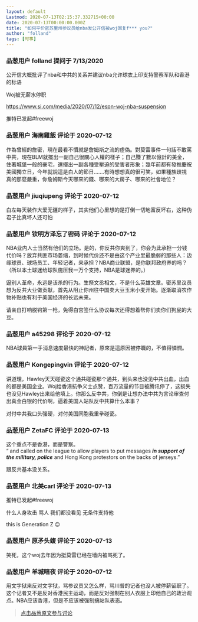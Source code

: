 ```yaml
---
layout: default
Lastmod: 2020-07-13T02:15:37.332715+00:00
date: 2020-07-13T00:00:00.000Z
title: "如何平价密苏里州参议员给nba发公开信被woj回复f*** you?"
author: "folland"
tags: [时事]
---
```



### 品葱用户 **folland** 提问于 7/13/2020
    
公开信大概批评了nba和中共的关系并建议nba允许球衣上印支持警察军队和香港的标语  
  
Woj被无薪水停职  
  
https://www.si.com/media/2020/07/12/espn-woj-nba-suspension  
  
推特已发起#freewoj
    
                

### 品葱用户 **海南雞飯** 评论于 2020-07-12
        
作為曾經的詹密，現在最看不慣就是詹姆斯之流的虛偽。對莫雷事件一句話不敢罵中共，現在BLM就擺出一副自己很關心人權的樣子；自己賺了數以億計的美金，住著城堡一般的豪宅，還擺出一副各種受壓迫的受害者形象；幾年前都有發推慶祝美國獨立日，今年就說這是白人的節日.......有時想想真的很可笑，如果種族歧視真的那麼嚴重，你詹姆斯今天哪來的錢、哪來的大房子、哪來的社會地位？
        
                

### 品葱用户 **jiuqiupeng** 评论于 2020-07-12
        
白左每天装作大爱无疆的样子，其实他们心里想的是打倒一切地富反坏右，这种伪君子比真坏人还可怕
        
                

### 品葱用户 **钦明方泽忘了密码** 评论于 2020-07-12
        
NBA业内人士当然有他们的立场。是的，你反共你爽到了，你会为此承担一分钱代价吗？放弃共匪市场萎缩，到时候代价还不是由这个产业里最脆弱的那些人：边缘球员、球场员工、年轻记者，来承担？NBA商业联盟，是你联邦政府养的吗？（所以本土球迷给球队施压我一万个支持，NBA是球迷养的。）  
  
逼别人革命，永远是该杀的行为。生祭文丞相文，不是什么英雄文章。密苏里议员想为反共大业做贡献，首先从阻止你州往中国卖大豆玉米小麦开始。逐渐取消农作物补贴也有利于美国经济的长远未来。  
  
请亲自打响脱钩第一枪，免得白宫签什么协议每次还得想着帮你们卖你们狗屁的大豆。
        
                

### 品葱用户 **a45298** 评论于 2020-07-12
        
NBA球員第一手消息速度最快的神記者，原來是這原因被停職的，不值得憐憫。
        
                

### 品葱用户 **Kongepingvin** 评论于 2020-07-12
        
讲道理，Hawley天天碰瓷这个通共碰瓷那个通共，到头来也没见中共出血，出血的都是美国企业。Woj给香港抗争义士点赞，百万流量的节目被腾讯停了，这损失也没见Hawley出来给他填上。你那么反中共，你倒是让想办法中共为言论审查付出真金白银的代价啊，逼着美国人站队反中共算什么本事？  
  
对付中共我口头强硬，对付美国同胞我重拳碰瓷。
        
                

### 品葱用户 **ZetaFC** 评论于 2020-07-13
        
这个重点不是香港，而是警察。  
“ and called on the league to allow players to put messages **_in support of the military, police_** and Hong Kong protestors on the backs of jerseys.”  
  
跟反共基本没关系。
        
                

### 品葱用户 **北美carl** 评论于 2020-07-13
        
推特已发起#freewoj  
  
什么人身攻击 骂人 我们都没看见 无条件支持他  
  
this is Generation Z 😉
        
                

### 品葱用户 **原矛头蝮** 评论于 2020-07-13
        
笑死，这个woj去年因为挺莫雷已经在墙内被骂死了。
        
                

### 品葱用户 **羊城暗夜** 评论于 2020-07-12
        
用文字狱来反对文字狱，骂参议员又怎么样，骂川普的记者也没人被停薪留职了。  
这个记者又不是反对香港民主运动，而是反对强制在别人衣服上印他自己的政治观点。NBA应该香港，但是不应该被强制搞站队表态。
        
                





> [点击品葱原文参与讨论](https://pincong.rocks/question/28434)

